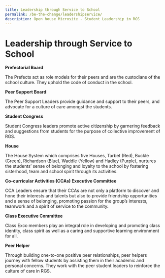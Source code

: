 ```yaml
---
title: Leadership through Service to School
permalink: /be-the-change/leadershipservice/
description: Open house Microsite - Student Leadership in RGS
---
```

# Leadership through Service to School

**Prefectorial Board**
    
The Prefects act as role models for their peers and are the custodians of the school culture. They uphold the code of conduct in the school. 
 

**Peer Support Board**
    
The Peer Support Leaders provide guidance and support to their peers, and advocate for a culture of care amongst the students. 

  
**Student Congress**
    
Student Congress leaders promote active citizenship by garnering feedback and suggestions from students for the purpose of collective improvement of RGS.
  
**House**
    
The House System which comprises five Houses, Tarbet (Red), Buckle (Green), Richardson (Blue), Waddle (Yellow) and Hadley (Purple), nurtures the students’ sense of belonging and loyalty to the school by fostering sisterhood, team and school spirit through its activities. 

**Co-curricular Activities (CCAs) Executive Committee**

CCA Leaders ensure that their CCAs are not only a platform to discover and hone their interests and talents but also to provide friendship opportunities and a sense of belonging, promoting passion for the group’s interests, teamwork and a spirit of service to the community.

**Class Executive Committee**

Class Exco members play an integral role in developing and promoting class identity, class spirit as well as a caring and supportive learning environment for all.
  
**Peer Helper**

Through building one-to-one positive peer relationships, peer helpers journey with fellow students by assisting them in their academic and personal concerns. They work with the peer student leaders to reinforce the culture of care in RGS.
 